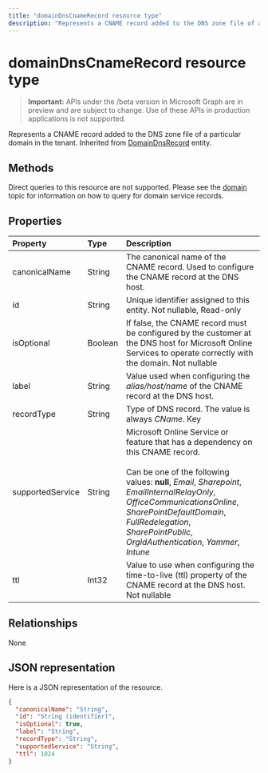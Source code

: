 ```yaml
---
title: "domainDnsCnameRecord resource type"
description: "Represents a CNAME record added to the DNS zone file of a particular domain in the tenant. Inherited from DomainDnsRecord entity."
---
```


# domainDnsCnameRecord resource type

> **Important:** APIs under the /beta version in Microsoft Graph are in preview and are subject to change. Use of these APIs in production applications is not supported.

Represents a CNAME record added to the DNS zone file of a particular domain in the tenant. Inherited from [DomainDnsRecord](domaindnsrecord.md) entity.


## Methods
Direct queries to this resource are not supported. Please see the [domain](domain.md) topic for information on how to query for domain service records.

## Properties
| Property	   | Type	|Description|
|:---------------|:--------|:----------|
|canonicalName|String| The canonical name of the CNAME record. Used to configure the CNAME record at the DNS host. |
|id|String| Unique identifier assigned to this entity. Not nullable, Read-only|
|isOptional|Boolean| If false, the CNAME record must be configured by the customer at the DNS host for Microsoft Online Services to operate correctly with the domain. Not nullable |
|label|String| Value used when configuring the *alias/host/name* of the CNAME record at the DNS host. |
|recordType|String| Type of DNS record. The value is always *CName*. Key|
|supportedService|String| Microsoft Online Service or feature that has a dependency on this CNAME record.</br></br>Can be one of the following values: **null**, *Email*, *Sharepoint*, *EmailInternalRelayOnly*, *OfficeCommunicationsOnline*, *SharePointDefaultDomain*, *FullRedelegation*, *SharePointPublic*, *OrgIdAuthentication*, *Yammer*, *Intune*|
|ttl|Int32| Value to use when configuring the time-to-live (ttl) property of the CNAME record at the DNS host. Not nullable |

## Relationships
None


## JSON representation
Here is a JSON representation of the resource.

<!-- {
  "blockType": "resource",
  "optionalProperties": [

  ],
  "@odata.type": "microsoft.graph.domainDnsCnameRecord"
}-->

```json
{
  "canonicalName": "String",
  "id": "String (identifier)",
  "isOptional": true,
  "label": "String",
  "recordType": "String",
  "supportedService": "String",
  "ttl": 1024
}

```

<!-- uuid: 8fcb5dbc-d5aa-4681-8e31-b001d5168d79
2015-10-25 14:57:30 UTC -->
<!-- {
  "type": "#page.annotation",
  "description": "domainDnsCnameRecord resource",
  "keywords": "",
  "section": "documentation",
  "tocPath": ""
}-->